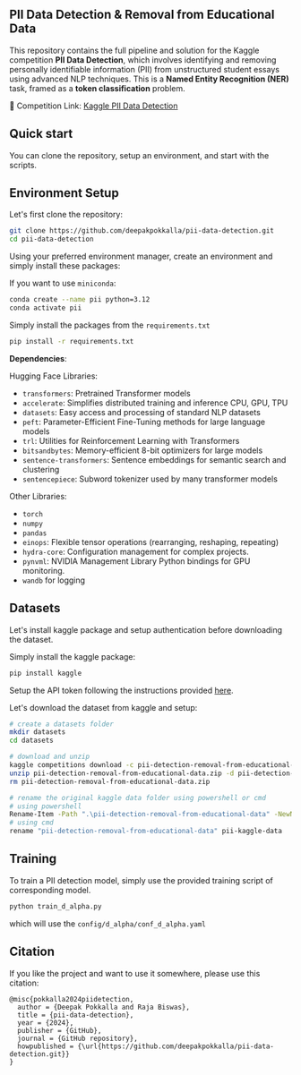 ## PII Data Detection & Removal from Educational Data 

This repository contains the full pipeline and solution for the Kaggle competition **PII Data Detection**, which involves identifying and removing personally identifiable information (PII) from unstructured student essays using advanced NLP techniques. This is a **Named Entity Recognition (NER)** task, framed as a **token classification** problem. 

📅 Competition Link: [Kaggle PII Data Detection](https://www.kaggle.com/competitions/pii-detection-removal-from-educational-data)

## Quick start

You can clone the repository, setup an environment, and start with the scripts.

## Environment Setup 

Let's first clone the repository:
```bash
git clone https://github.com/deepakpokkalla/pii-data-detection.git
cd pii-data-detection
```

Using your preferred environment manager, create an environment and simply install these packages:

If you want to use `miniconda`:
```bash
conda create --name pii python=3.12
conda activate pii
```

Simply install the packages from the `requirements.txt`

```bash
pip install -r requirements.txt
```

**Dependencies**: 

Hugging Face Libraries: 
- `transformers`: Pretrained Transformer models 
- `accelerate`: Simplifies distributed training and inference CPU, GPU, TPU
- `datasets`: Easy access and processing of standard NLP datasets
- `peft`: Parameter-Efficient Fine-Tuning methods for large language models
- `trl`: Utilities for Reinforcement Learning with Transformers
- `bitsandbytes`: Memory-efficient 8-bit optimizers for large models
- `sentence-transformers`: Sentence embeddings for semantic search and clustering 
- `sentencepiece`: Subword tokenizer used by many transformer models

Other Libraries:
- `torch` 
- `numpy` 
- `pandas`
- `einops`: Flexible tensor operations (rearranging, reshaping, repeating)
- `hydra-core`: Configuration management for complex projects.
- `pynvml`: NVIDIA Management Library Python bindings for GPU monitoring.
- `wandb` for logging

## Datasets

Let's install kaggle package and setup authentication before downloading the dataset. 

Simply install the kaggle package: 
```bash
pip install kaggle 
```

Setup the API token following the instructions provided [here](https://www.kaggle.com/docs/api).

Let's download the dataset from kaggle and setup:

```bash
# create a datasets folder
mkdir datasets
cd datasets

# download and unzip
kaggle competitions download -c pii-detection-removal-from-educational-data
unzip pii-detection-removal-from-educational-data.zip -d pii-detection-removal-from-educational-data
rm pii-detection-removal-from-educational-data.zip

# rename the original kaggle data folder using powershell or cmd
# using powershell 
Rename-Item -Path ".\pii-detection-removal-from-educational-data" -NewName "pii-kaggle-data"
# using cmd
rename "pii-detection-removal-from-educational-data" pii-kaggle-data
```

## Training

To train a PII detection model, simply use the provided training script of corresponding model. 

```bash 
python train_d_alpha.py
```
which will use the `config/d_alpha/conf_d_alpha.yaml`

## Citation

If you like the project and want to use it somewhere, please use this citation: 

```
@misc{pokkalla2024piidetection,
  author = {Deepak Pokkalla and Raja Biswas},
  title = {pii-data-detection},
  year = {2024},
  publisher = {GitHub},
  journal = {GitHub repository},
  howpublished = {\url{https://github.com/deepakpokkalla/pii-data-detection.git}}
}
```
